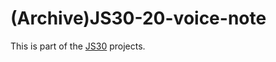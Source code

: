 # (Archive)JS30-20-voice-note

This is part of the [JS30](https://github.com/ming-yong/JS30) projects.
